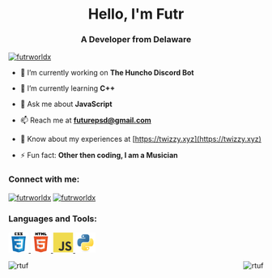 <h1 align="center">Hello, I'm Futr</h1>
<h3 align="center">A Developer from Delaware</h3>

<p align="left"> <a href="https://twitter.com/futrworldx" target="blank"><img src="https://img.shields.io/twitter/follow/futrworldx?logo=twitter&style=for-the-badge" alt="futrworldx" /></a> </p>

- 🔭 I’m currently working on **The Huncho Discord Bot**

- 🌱 I’m currently learning **C++**

- 💬 Ask me about **JavaScript**

- 📫 Reach me at **futurepsd@gmail.com**

- 📄 Know about my experiences at [https://twizzy.xyz](https://twizzy.xyz)

- ⚡ Fun fact: **Other then coding, I am a Musician**

<h3 align="left">Connect with me:</h3>
<p align="left">
<a href="https://twitter.com/futrworldx" target="blank"><img align="center" src="https://raw.githubusercontent.com/rahuldkjain/github-profile-readme-generator/master/src/images/icons/Social/twitter.svg" alt="futrworldx" height="30" width="40" /></a>
<a href="https://instagram.com/futrworldx" target="blank"><img align="center" src="https://raw.githubusercontent.com/rahuldkjain/github-profile-readme-generator/master/src/images/icons/Social/instagram.svg" alt="futrworldx" height="30" width="40" /></a>
</p>

<h3 align="left">Languages and Tools:</h3>
<p align="left"> <a href="https://www.w3schools.com/css/" target="_blank" rel="noreferrer"> <img src="https://raw.githubusercontent.com/devicons/devicon/master/icons/css3/css3-original-wordmark.svg" alt="css3" width="40" height="40"/> </a> <a href="https://www.w3.org/html/" target="_blank" rel="noreferrer"> <img src="https://raw.githubusercontent.com/devicons/devicon/master/icons/html5/html5-original-wordmark.svg" alt="html5" width="40" height="40"/> </a> <a href="https://developer.mozilla.org/en-US/docs/Web/JavaScript" target="_blank" rel="noreferrer"> <img src="https://raw.githubusercontent.com/devicons/devicon/master/icons/javascript/javascript-original.svg" alt="javascript" width="40" height="40"/> </a> <a href="https://www.python.org" target="_blank" rel="noreferrer"> <img src="https://raw.githubusercontent.com/devicons/devicon/master/icons/python/python-original.svg" alt="python" width="40" height="40"/> </a> </p>

<p><img align="left"  src="https://github-readme-stats.vercel.app/api/top-langs?username=rtuf&show_icons=true&locale=en" alt="rtuf" /></p>
<p><img align="right" src="https://github-readme-stats.vercel.app/api?username=rtuf&show_icons=true&locale=en" alt="rtuf" /></p>

